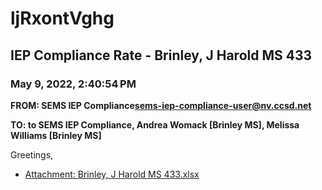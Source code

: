 # ljRxontVghg
## IEP Compliance Rate - Brinley, J Harold MS 433
### May 9, 2022, 2:40:54 PM
**FROM: SEMS IEP Compliance<sems-iep-compliance-user@nv.ccsd.net>**

**TO: to SEMS IEP Compliance, Andrea Womack [Brinley MS], Melissa Williams [Brinley MS]**


Greetings,  





* [Attachment: Brinley, J Harold MS 433.xlsx](ljRxontVghg-attachment-1.xlsx)
